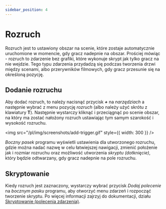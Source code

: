 ```yaml
---
sidebar_position: 4
---
```


# Rozruch

Rozruch jest to ustawiony obszar na scenie, które zostaje automatycznie uruchomione w momencie, gdy gracz nadepnie na obszar. Prościej mówiąc - rozruch to zdarzenie bez grafiki, które wykonuje skrypt jak tylko gracz na nie wejdzie. Tego typu zdarzenia przydadzą się podczas tworzenia drzwi między scenami, albo przerywników filmowych, gdy gracz przesunie się na określoną pozycję.

## Dodanie rozruchu

Aby dodać rozruch, to należy nacisnąć przycisk _**+**_ na _narzędziach_ a następnie wybrać z menu pozycję _rozruch_ (albo należy użyć skrótu z klawiatury **T**). Następnie wystarczy kliknąć i przeciągnąć po scenie obszar, na który ma zostać nałożony rozruch ustawiając tym samym szarokość i wysokość rozruchu.

<img src="/pl/img/screenshots/add-trigger.gif" style={{ width: 300 }} />

_Boczny pasek_ programu wyświetli ustawienia dla utworzonego rozruchu, gdzie można nadać nazwę w celu łatwiejszej nawigacji, zmienić położenie jak i rozmiar rozruchu oraz możliwość utworzenia _skryptu (dotknięcie)_, który będzie odtwarzany, gdy gracz nadepnie na pole rozruchu.

## Skryptowanie

Kiedy rozruch jest zaznaczony, wystarczy wybrać przycisk _Dodaj polecenie_ na _bocznym pasku_ programu, aby otworzyć menu zdarzeń i rozpocząć tworzenie skryptu. Po więcej informacji zajrzyj do dokumentacji, działu [Skryptowanie (polecenia zdarzenia)](/docs/scripting).